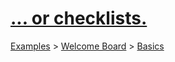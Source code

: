 # [... or checklists.](https://trello.com/c/tdxCA39r/6-or-checklists)

[Examples](../../README.md) > [Welcome Board](../README.md) > [Basics](README.md)





